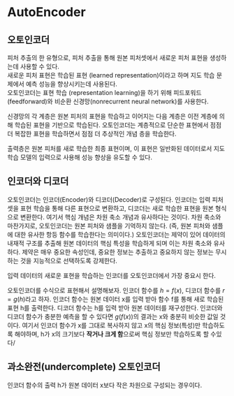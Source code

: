 # AutoEncoder

## 오토인코더
피처 추출의 한 유형으로, 피처 추출을 통해 원본 피처셋에서 새로운 피처 표현을 생성하는데 사용할 수 있다.  
새로운 피처 표현은 학습된 표현 (learned representation)이라고 하며 지도 학습 문제에서 예측 성능을 향상시키는데 사용된다.  
오토인코더는 표현 학습 (representation learning)을 하기 위해 피드포워드(feedforward)와 비순환 신경망(nonrecurrent neural network)를 사용한다.  

신경망의 각 계층은 원본 피처의 표현을 학습하고 이어지는 다음 계층은 이전 계층에 의해 학습된 표현을 기반으로 학습된다. 오토인코더는 계층적으로 단순한 표현에서 점점 더 복잡한 표현을 학습하면서 점점 더 추상적인 개념 층을 학습한다.

출력층은 원본 피처를 새로 학습한 최종 표현이며, 이 표현은 일반화된 데이터로서 지도 학습 모델의 입력으로 사용해 성능 향상을 유도할 수 있다.

## 인코더와 디코더
오토인코더는 인코더(Encoder)와 디코더(Decoder)로 구성된다.
인코더는 입력 피처셋을 표현 학습을 통해 다른 표현으로 변환하고, 디코더는 새로 학습한 표현을 원본 형식으로 변환한다. 여기서 핵심 개념은 차원 축소 개념과 유사하다는 것이다. 차원 축소와 마찬가지로, 오토인코더는 원본 피처와 샘플을 기억하지 않는다.  (즉, 원본 피처와 샘플에 대한 유사한 항등 함수를 학습한다는 의미이다.)
오토인코더는 제약이 있어  데이터의 내재적 구조를 추출해 원본 데이터의 핵심 특성을 학습하게 되며 이는 차원 축소와 유사하다. 제약은 매우 중요한 속성인데, 중요한 정보는 추출하고 중요하지 않는 정보는 무시하는 것을 지능적으로 선택하도록 강제한다.

입력 데이터의  새로운 표현을 학습하는 인코더를 오토인코더에서 가장 중요시 한다.

오토인코더를 수식으로 표현해서 설명해보자.
인코더 함수를 $h=f(x)$, 디코더 함수를 $r=g(h)$라고 하자. 
인코더 함수는 원본 데이터 x를 입력 받아 함수 f를 통해 새로 학습된 표현 h를 출력한다. 
디코더 함수는 h를 입력 받아 원본 데이터를 재구성한다.
인코더와 디코더 함수가 충분한 예측을 할 수 있다면 $g(f(x))$의 결과는 x와 충분히 비슷한 값일 것이다.
여기서 인코더 함수가 x를 그대로 복사하지 않고 x의 핵심 정보(특성)만 학습하도록 해야하며, h가 x의 크기보다 **작거나 크게 함**으로써 핵심 정보만 학습하도록 할 수있다/

## 과소완전(undercomplete) 오토인코더 
인코더 함수의 출력 h가 원본 데이터 x보다 작은 차원으로 구성되는 경우이다.

<!--stackedit_data:
eyJoaXN0b3J5IjpbNTA5MTQzNzg0LDIwODMwNTM5ODEsMjEzMT
E2OTY2M119
-->
